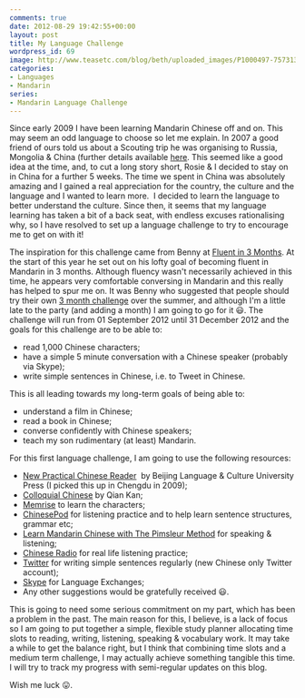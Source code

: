 ```yaml
---
comments: true
date: 2012-08-29 19:42:55+00:00
layout: post
title: My Language Challenge
wordpress_id: 69
image: http://www.teasetc.com/blog/beth/uploaded_images/P1000497-757313.JPG
categories:
- Languages
- Mandarin
series:
- Mandarin Language Challenge
---
```


Since early 2009 I have been learning Mandarin Chinese off and on. This may seem an odd language to
choose so let me explain. In 2007 a good friend of ours told us about a Scouting trip he was
organising to Russia, Mongolia & China (further details available [here][3n]. This seemed like a
good idea at the time, and, to cut a long story short, Rosie & I decided to stay on in China for a
further 5 weeks. The time we spent in China was absolutely amazing and I gained a real appreciation
for the country, the culture and the language and I wanted to learn more.  I decided to learn the
language to better understand the culture. Since then, it seems that my language learning has taken
a bit of a back seat, with endless excuses rationalising why, so I have resolved to set up a
language challenge to try to encourage me to get on with it!

The inspiration for this challenge came from Benny at [Fluent in 3 Months][fi3m]. At the start of
this year he set out on his lofty goal of becoming fluent in Mandarin in 3 months. Although fluency
wasn't necessarily achieved in this time, he appears very comfortable conversing in Mandarin and
this really has helped to spur me on. It was Benny who suggested that people should try their own
[3 month challenge][3m] over the summer, and although I'm a little late to the party (and adding a
month) I am going to go for it :smiley:. The challenge will run from 01 September 2012 until 31
December 2012 and the goals for this challenge are to be able to:

  * read 1,000 Chinese characters;
  * have a simple 5 minute conversation with a Chinese speaker (probably via Skype);
  * write simple sentences in Chinese, i.e. to Tweet in Chinese.

This is all leading towards my long-term goals of being able to:

  * understand a film in Chinese;
  * read a book in Chinese;
  * converse confidently with Chinese speakers;
  * teach my son rudimentary (at least) Mandarin.

For this first language challenge, I am going to use the following resources:
	
  * [New Practical Chinese Reader][npcr]  by Beijing Language & Culture University Press (I picked this up in Chengdu in 2009);	
  * [Colloquial Chinese][cc] by Qian Kan;	
  * [Memrise][mem] to learn the characters;	
  * [ChinesePod][cp] for listening practice and to help learn sentence structures, grammar etc;	
  * [Learn Mandarin Chinese with The Pimsleur Method][pim] for speaking & listening;	
  * [Chinese Radio][cr] for real life listening practice;	
  * [Twitter][twi] for writing simple sentences regularly (new Chinese only Twitter account);	
  * [Skype][sky] for Language Exchanges;	
  * Any other suggestions would be gratefully received :smiley:.

This is going to need some serious commitment on my part, which has been a problem in the past. The
main reason for this, I believe, is a lack of focus so I am going to put together a simple, flexible
study planner allocating time slots to reading, writing, listening, speaking & vocabulary work. It
may take a while to get the balance right, but I think that combining time slots and a medium term
challenge, I may actually achieve something tangible this time. I will try to track my progress with
semi-regular updates on this blog.

Wish me luck :stuck_out_tongue:.

[3n]: http://travel.perry-online.me.uk/trips/china-2009/ "Three Nations & China 2009"
[fi3m]: http://www.fluentin3months.com/ "Fluent in 3 Months"
[3m]: http://www.fluentin3months.com/fi3m-challenge/ "3 month challenge"
[npcr]: http://www.chinabooks.com/home.php?cat=319 "New Practical Chinese Reader"
[cc]: http://www.routledge.com/books/details/9780415434157/ "Colloquial Chinese"
[mem]: http://memrise.com/ "Memrise"
[cp]: http://chinesepod.com/ "ChinesePod"
[pim]: http://www.pimsleur.com/Learn-Mandarin-Chinese "Learn Mandarin Chinese with The Pimsleur Method"
[cr]: mms://media.ccdntech.com/wmtencoder/rti/cbs2.wmv "Chinese Radio"
[twi]: http://twitter.com/richard_p2_ZH "Richard Perry Chinese Language Twitter Account"
[sky]: http://www.skype.com/ "Skype"